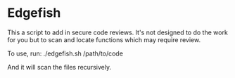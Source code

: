 # Edgefish
This a script to add in secure code reviews. It's not designed to do the work for you but to scan and locate functions which may require review.

To use, run:
./edgefish.sh /path/to/code

And it will scan the files recursively.

